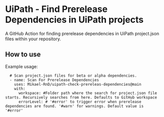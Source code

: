 # UiPath - Find Prerelease Dependencies in UiPath projects
A GitHub Action for finding prerelease dependencies in UiPath project.json files within your repository.

## How to use
Example usage:

      # Scan project.json files for beta or alpha dependencies.
      - name: Scan For Prerelease Dependencies
        uses: Mikael-RnD/uipath-check-prereleas-dependencies@main
        with:
          workspace: #Folder path where the search for project.json file starts. Recursively searches from here. Defaults to GitHub workspace
          errorLevel: # '#error' to trigger error when prerelease dependencies are found. '#warn' for warnings. Default value is '#error'
